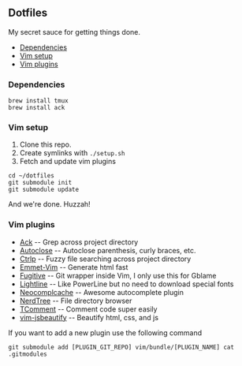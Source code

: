 ## Dotfiles
My secret sauce for getting things done.

* [Dependencies](#dependencies)
* [Vim setup](#vim-setup)
* [Vim plugins](#vim-plugins)

### Dependencies
```
brew install tmux
brew install ack
```

### Vim setup
1. Clone this repo.
2. Create symlinks with `./setup.sh`
3. Fetch and update vim plugins
```
cd ~/dotfiles
git submodule init
git submodule update
```

And we're done. Huzzah!

### Vim plugins
* [Ack][Ack] -- Grep across project directory
* [Autoclose][Autoclose] -- Autoclose parenthesis, curly braces, etc.
* [Ctrlp][Ctrlp] -- Fuzzy file searching across project directory
* [Emmet-Vim][Emmet-Vim] -- Generate html fast
* [Fugitive][Fugitive]  -- Git wrapper inside Vim, I only use this for Gblame
* [Lightline][Lightline] -- Like PowerLine but no need to download special fonts
* [Neocomplcache][Neocomplcache] -- Awesome autocomplete plugin
* [NerdTree][NerdTree] -- File directory browser
* [TComment][TComment] -- Comment code super easily
* [vim-jsbeautify][jsbeautify] -- Beautify html, css, and js

If you want to add a new plugin use the following command
```
git submodule add [PLUGIN_GIT_REPO] vim/bundle/[PLUGIN_NAME] cat .gitmodules
```

[Ack]: https://github.com/mileszs/ack.vim.git
[Autoclose]: https://github.com/Townk/vim-autoclose
[CtrlP]: https://github.com/kien/ctrlp.vim.git
[Emmet-Vim]: https://github.com/mattn/emmet-vim
[Fugitive]: https://github.com/tpope/vim-fugitive
[LightLine]: https://github.com/itchyny/lightline.vim
[Neocomplcache]: https://github.com/Shougo/neocomplcache.vim
[NerdTree]: https://github.com/scrooloose/nerdtree.git
[TComment]: https://github.com/tomtom/tcomment_vim
[jsbeautify]: https://github.com/maksimr/vim-jsbeautify
